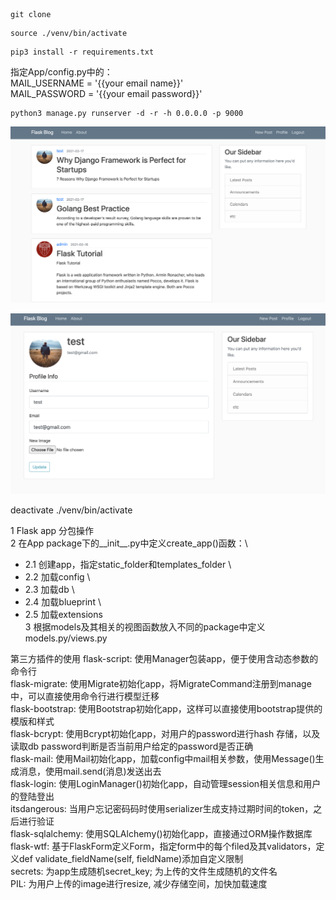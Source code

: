 ```
git clone 
```

```
source ./venv/bin/activate
```

```
pip3 install -r requirements.txt
```

指定App/config.py中的：\
MAIL_USERNAME = '{{your email name}}' \
MAIL_PASSWORD = '{{your email password}}' 

```
python3 manage.py runserver -d -r -h 0.0.0.0 -p 9000 
```

![avatar](./main.png) 


![avatar](./profile.png)

deactivate ./venv/bin/activate

1 Flask app 分包操作 \
2 在App package下的__init__.py中定义create_app()函数：\
- 2.1 创建app，指定static_folder和templates_folder \
- 2.2 加载config \
- 2.3 加载db \
- 2.4 加载blueprint \
- 2.5 加载extensions \
3 根据models及其相关的视图函数放入不同的package中定义models.py/views.py

第三方插件的使用
flask-script: 使用Manager包装app，便于使用含动态参数的命令行 \
flask-migrate: 使用Migrate初始化app，将MigrateCommand注册到manage中，可以直接使用命令行进行模型迁移 \
flask-bootstrap: 使用Bootstrap初始化app，这样可以直接使用bootstrap提供的模版和样式 \
flask-bcrypt: 使用Bcrypt初始化app，对用户的password进行hash 存储，以及读取db password判断是否当前用户给定的password是否正确 \
flask-mail: 使用Mail初始化app，加载config中mail相关参数，使用Message()生成消息，使用mail.send(消息)发送出去 \
flask-login: 使用LoginManager()初始化app，自动管理session相关信息和用户的登陆登出 \
itsdangerous: 当用户忘记密码码时使用serializer生成支持过期时间的token，之后进行验证 \
flask-sqlalchemy: 使用SQLAlchemy()初始化app，直接通过ORM操作数据库 \
flask-wtf: 基于FlaskForm定义Form，指定form中的每个filed及其validators，定义def validate_fieldName(self, fieldName)添加自定义限制 \
secrets: 为app生成随机secret_key; 为上传的文件生成随机的文件名 \
PIL: 为用户上传的image进行resize, 减少存储空间，加快加载速度




    
